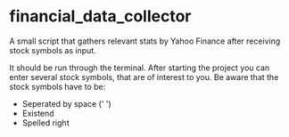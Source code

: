 # financial_data_collector
A small script that gathers relevant stats by Yahoo Finance after receiving stock symbols as input.

It should be run through the terminal. After starting the project you can enter several stock symbols, that are of interest to you.
Be aware that the stock symbols have to be:

+ Seperated by space (' ')
+ Existend
+ Spelled right
